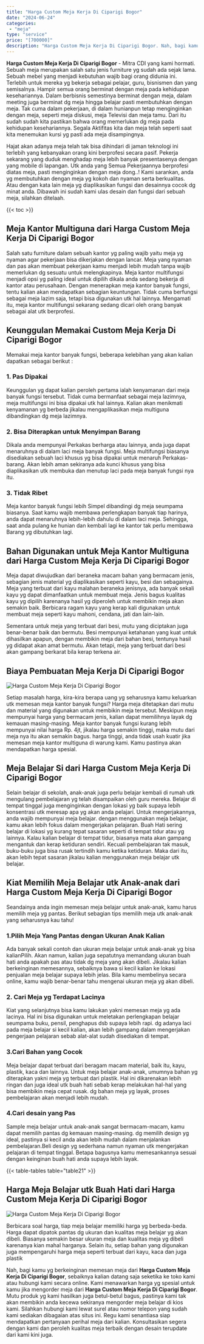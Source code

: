 ```yaml
---
title: "Harga Custom Meja Kerja Di Ciparigi Bogor"
date: "2024-06-24"
categories:
 - "meja"
type: "service"
price: "[700000]"
description: "Harga Custom Meja Kerja Di Ciparigi Bogor. Nah, bagi kamu yg berkeinginan memesan meja dari **Harga Custom Meja Kerja Di Ciparigi Bogor**, sebaiknya kalian d..."
---
```


**Harga Custom Meja Kerja Di Ciparigi Bogor** - Mitra CDI yang kami hormati. Sebuah meja merupakan salah satu jenis furniture yg sudah ada sejak lama. Sebuah mebel yang menjadi kebutuhan wajib bagi orang didunia ini. Terlebih untuk mereka yg bekerja sebagai pelajar, guru, bisnismen dan yang semisalnya. Hampir semua orang berminat dengan meja pada kehidupan kesehariannya. Dalam berbisnis semestinya berminat dengan meja, dalam meeting juga berminat dg meja hingga belajar pasti membutuhkan dengan meja. Tak cuma dalam pekerjaan, di dalam hunianpun tetap menginginkan dengan meja, seperti meja diskusi, meja Televisi dan meja tamu. Dari itu sudah sudah kita pastikan bahwa orang memerlukan dg meja pada kehidupan kesehariannya. Segala Aktifitas kita dan meja telah seperti saat kita menemukan kursi yg pasti ada meja disampingnya.

Hajat akan adanya meja telah tak bisa dihindari di jaman teknologi ini terlebih yang kebanyakan orang kini berprofesi secara pasif. Pekerja sekarang yang duduk menghadap meja lebih banyak presentasenya dengan yang mobile di lapangan. Utk anda yang Semua Pekerjaannya berprofesi diatas meja, pasti menginginkan dengan meja dong..! Kami sarankan, anda yg membutuhkan dengan meja yg kokoh dan nyaman serta berkualitas. Atau dengan kata lain meja yg diaplikasikan fungsi dan desainnya cocok dg minat anda. Dibawah ini sudah kami ulas desain dan fungsi dari sebuah meja, silahkan ditelaah.

{{< toc >}}

## Meja Kantor Multiguna dari Harga Custom Meja Kerja Di Ciparigi Bogor

Salah satu furniture dalam sebuah kantor yg paling wajib yaitu meja yg nyaman agar pekerjaan bisa dikerjakan dengan lancar. Meja yang nyaman dan pas akan membuat pekerjaan kamu menjadi lebih mudah tanpa wajib memerlukan dg sesuatu untuk melengkapinya. Meja kantor multifungsi menjadi opsi yg paling ideal untuk dipilih dikala anda sedang bekerja di kantor atau perusahaan. Dengan menerapkan meja kantor banyak fungsi, tentu kalian akan mendapatkan sebagian keuntungan. Tidak cuma berfungsi sebagai meja lazim saja, tetapi bisa digunakan utk hal lainnya. Mengamati itu, meja kantor multifungsi sekarang sedang dicari oleh orang banyak sebagai alat utk berprofesi.

## Keunggulan Memakai Custom Meja Kerja Di Ciparigi Bogor

Memakai meja kantor banyak fungsi, beberapa kelebihan yang akan kalian dapatkan sebagai berikut :

### 1\. Pas Dipakai

Keunggulan yg dapat kalian peroleh pertama ialah kenyamanan dari meja banyak fungsi tersebut. Tidak cuma bermanfaat sebagai meja lazimnya, meja multifungsi ini bisa dipakai utk hal lainnya. Kalian akan menikmati kenyamanan yg berbeda jikalau mengaplikasikan meja multiguna dibandingkan dg meja lazimnya.

### 2\. Bisa Diterapkan untuk Menyimpan Barang

Dikala anda mempunyai Perkakas berharga atau lainnya, anda juga dapat menaruhnya di dalam laci meja banyak fungsi. Meja multifungsi biasanya disediakan sebuah laci khusus yg bisa dipakai untuk menaruh Perkakas-barang. Akan lebih aman sekiranya ada kunci khusus yang bisa diaplikasikan utk membuka dan menutup laci pada meja banyak fungsi nya itu.

### 3\. Tidak Ribet

Meja kantor banyak fungsi lebih Simpel dibandingi dg meja seumpama biasanya. Saat kamu wajib membawa perlengkapan banyak tiap harinya, anda dapat menaruhnya lebih-lebih dahulu di dalam laci meja. Sehingga, saat anda pulang ke hunian dan kembali lagi ke kantor tak perlu membawa Barang yg dibutuhkan lagi.

## Bahan Digunakan untuk Meja Kantor Multiguna dari Harga Custom Meja Kerja Di Ciparigi Bogor

Meja dapat diwujudkan dari beraneka macam bahan yang bermacam jenis, sebagian jenis material yg diaplikasikan seperti kayu, besi dan sebagainya. Meja yang terbuat dari kayu malahan beraneka jenisnya, ada banyak sekali kayu yg dapat dimanfaatkan untuk membuat meja. Jenis bagus kualitas kayu yg dipilih karenanya hasil yg diperoleh untuk membikin meja akan semakin baik. Berbicara ragam kayu yang kerap kali digunakan untuk membuat meja seperti kayu mahoni, cendana, jati dan lain-lain.

Sementara untuk meja yang terbuat dari besi, mutu yang diciptakan juga benar-benar baik dan bermutu. Besi mempunyai ketahanan yang kuat untuk dihasilkan apapun, dengan membikin meja dari bahan besi, tentunya hasil yg didapat akan amat bermutu. Akan tetapi, meja yang terbuat dari besi akan gampang berkarat bila kerap terkena air.

## Biaya Pembuatan Meja Kerja Di Ciparigi Bogor

![Harga Custom Meja Kerja Di Ciparigi Bogor](/images/meja/meja-dewasa-009.jpg)

Setiap masalah harga, kira-kira berapa uang yg seharusnya kamu keluarkan utk memesan meja kantor banyak fungsi? Harga meja ditetapkan dari mutu dan material yang digunakan untuk membikin meja tersebut. Meskipun meja mempunyai harga yang bermacam jenis, kalian dapat memilihnya layak dg kemauan masing-masing. Meja kantor banyak fungsi kurang lebih mempunyai nilai harga Rp. 4jt, jikalau harga semakin tinggi, maka mutu dari meja nya itu akan semakin bagus. harga tinggi, anda tidak usah kuatir jika memesan meja kantor multiguna di warung kami. Kamu pastinya akan mendapatkan harga spesial.

## Meja Belajar Si dari Harga Custom Meja Kerja Di Ciparigi Bogor

Selain belajar di sekolah, anak-anak juga perlu belajar kembali di rumah utk mengulang pembelajaran yg telah disampaikan oleh guru mereka. Belajar di tempat tinggal juga menginginkan dengan lokasi yg baik supaya lebih konsentrasi utk meresap apa yg akan anda pelajari. Untuk mengerjakannya, anda wajib mempunyai meja belajar. dengan menggunakan meja belajar, kamu akan lebih fokus dalam mengerjakan pelajaran. Buah Hati sering belajar di lokasi yg kurang tepat sasaran seperti di tempat tidur atau yg lainnya. Kalau kalian belajar di tempat tidur, biasanya mata akan gampang mengantuk dan kerap ketiduran sendiri. Kecuali pembelajaran tak masuk, buku-buku juga bisa rusak tertindih kamu ketika ketiduran. Maka dari itu, akan lebih tepat sasaran jikalau kalian menggunakan meja belajar utk belajar.

## Kiat Memilih Meja Belajar utk Anak-anak dari Harga Custom Meja Kerja Di Ciparigi Bogor

Seandainya anda ingin memesan meja belajar untuk anak-anak, kamu harus memilih meja yg pantas. Berikut sebagian tips memilih meja utk anak-anak yang seharusnya kau tahu!

### 1.Pilih Meja Yang Pantas dengan Ukuran Anak Kalian

Ada banyak sekali contoh dan ukuran meja belajar untuk anak-anak yg bisa kalianPilih. Akan namun, kalian juga sepatutnya memandang ukuran buah hati anda apakah pas atau tidak dg meja yang akan dibeli. Jikalau kalian berkeinginan memesannya, sebaiknya bawa si kecil kalian ke lokasi penjualan meja belajar supaya lebih jelas. Bila kamu membelinya secara online, kamu wajib benar-benar tahu mengenai ukuran meja yg akan dibeli.

### 2\. Cari Meja yg Terdapat Lacinya

Kiat yang selanjutnya bisa kamu lakukan yakni memesan meja yg ada lacinya. Hal ini bisa digunakan untuk meletakan perlengkapan belajar seumpama buku, pensil, penghapus dsb supaya lebih rapi. dg adanya laci pada meja belajar si kecil kalian, akan lebih gampang dalam mengerjakan pengerjaan pelajaran sebab alat-alat sudah disediakan di tempat.

### 3.Cari Bahan yang Cocok

Meja belajar dapat terbuat dari beragam macam material, baik itu, kayu, plastik, kaca dan lainnya. Untuk meja belajar anak-anak, umumnya bahan yg diterapkan yakni meja yg terbuat dari plastik. Hal ini dikarenakan lebih ringan dan juga ideal utk buah hati sebab kerap melakukan hal-hal yang bisa membikin meja cepat rusak. dg bahan meja yg layak, proses pembelajaran akan menjadi lebih mudah.

### 4.Cari desain yang Pas

Sample meja belajar untuk anak-anak sangat bermacam-macam, kamu dapat memilih pantas dg kemauan masing-masing. dg memilih design yg ideal, pastinya si kecil anda akan lebih mudah dalam menjalankan pembelajaran.Beli design yg sederhana namun nyaman utk mengerjakan pelajaran di tempat tinggal. Betapa bagusnya kamu memesankannya sesuai dengan keinginan buah hati anda supaya lebih layak.

{{< table-tables table="table21" >}}

## Harga Meja Belajar utk Buah Hati dari Harga Custom Meja Kerja Di Ciparigi Bogor

![Harga Custom Meja Kerja Di Ciparigi Bogor](/images/meja/meja-anak-015.jpg)

Berbicara soal harga, tiap meja belajar memiliki harga yg berbeda-beda. Harga dapat dipatok pantas dg ukuran dan kualitas meja belajar yg akan dibeli. Biasanya semakin besar ukuran meja dan kualitas meja yg dibeli karenanya kian mahal harganya. Selain itu, setiap bahan yang digunakan juga mempengaruhi harga meja seperti terbuat dari kayu, kaca dan juga plastik

Nah, bagi kamu yg berkeinginan memesan meja dari **Harga Custom Meja Kerja Di Ciparigi Bogor**, sebaiknya kalian datang saja seketika ke toko kami atau hubungi kami secara online. Kami menawarkan harga yg spesial untuk kamu jika mengorder meja dari **Harga Custom Meja Kerja Di Ciparigi Bogor**. Mutu produk yg kami hasilkan juga betul-betul bagus, pastinya kami tak akan membikin anda kecewa sekiranya mengorder meja belajar di kios kami. Silahkan hubungi kami lewat surel atau nomor telepon yang sudah kami sediakan dibagaian atas situs ini. Regu kami senantiasa siap mendapatkan pertanyaan perihal meja dari kalian. Konsultasikan segera dengan kami dan peroleh kualitas meja terbaik dengan desain terupdate dari kami kini juga.

